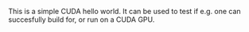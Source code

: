 This is a simple CUDA hello world. It can be used to test if e.g. one can succesfully build for, or run on a CUDA GPU.
